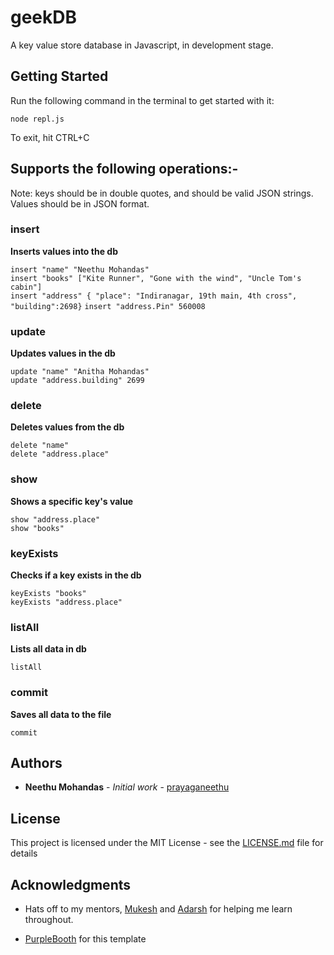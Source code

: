 # geekDB

A key value store database in Javascript, in development stage.

## Getting Started

Run the following command in the terminal to get started with it:

`node repl.js`     

To exit, hit CTRL+C

## Supports the following operations:-

Note: keys should be in double quotes, and should be valid JSON strings. Values should be in JSON format.

### insert

**Inserts values into the db**      

`insert "name" "Neethu Mohandas"`       
`insert "books" ["Kite Runner", "Gone with the wind", "Uncle Tom's cabin"]`      
`insert "address" { "place": "Indiranagar, 19th main, 4th cross", "building":2698}`
`insert "address.Pin" 560008`

### update

**Updates values in the db**

`update "name" "Anitha Mohandas"`      
`update "address.building" 2699`    

### delete

**Deletes values from the db**

`delete "name"`        
`delete "address.place"`        

### show

**Shows a specific key's value**

`show "address.place"`             
`show "books"`           

### keyExists

**Checks if a key exists in the db**

`keyExists "books"`           
`keyExists "address.place"`             

### listAll

**Lists all data in db**

`listAll`  

### commit

**Saves all data to the file**

`commit`    

## Authors

* **Neethu Mohandas** - *Initial work* - [prayaganeethu](https://github.com/prayaganeethu)

## License

This project is licensed under the MIT License - see the [LICENSE.md](LICENSE.md) file for details

## Acknowledgments

* Hats off to my mentors, [Mukesh](https://github.com/mukeshm) and [Adarsh](https://github.com/adarsh-why) for helping me learn throughout.

* [PurpleBooth](https://github.com/PurpleBooth) for this template
